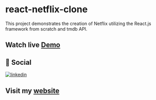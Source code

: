 # react-netflix-clone

This project demonstrates the creation of Netflix utilizing the React.js framework from scratch and tmdb API.

## Watch live [Demo](https://prajilk.github.io/react-netflix-clone)

## 🔗 Social

[![linkedin](https://img.shields.io/badge/linkedin-0A66C2?style=for-the-badge&logo=linkedin&logoColor=white)](https://www.linkedin.com/in/prajilk/)
## Visit my [website](https://prajilk.github.io)
